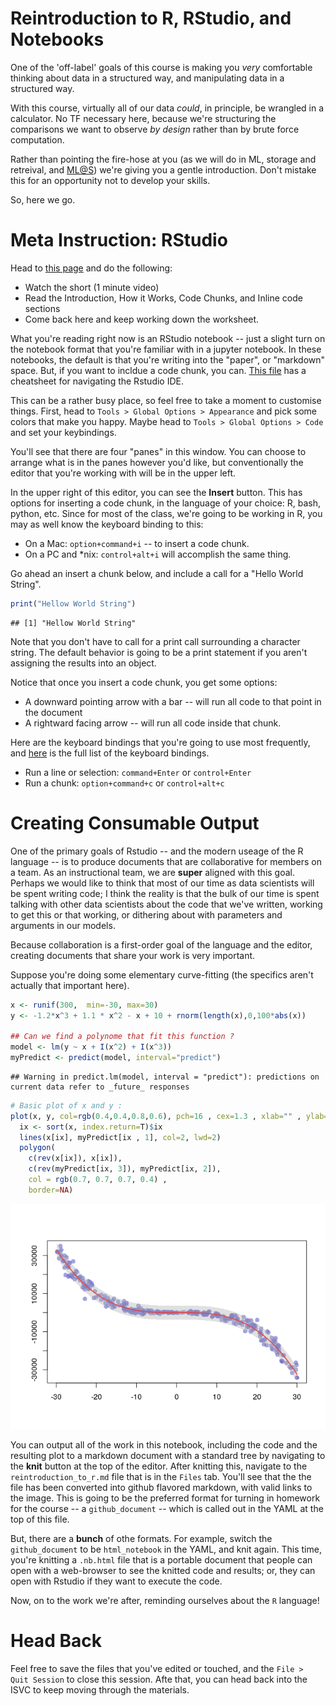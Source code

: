 Reintroduction to R, RStudio, and Notebooks
================

One of the 'off-label' goals of this course is making you *very* comfortable thinking about data in a structured way, and manipulating data in a structured way.

With this course, virtually all of our data *could*, in principle, be wrangled in a calculator. No TF necessary here, because we're structuring the comparisons we want to observe *by design* rather than by brute force computation.

Rather than pointing the fire-hose at you (as we will do in ML, storage and retreival, and <ML@S>) we're giving you a gentle introduction. Don't mistake this for an opportunity not to develop your skills.

So, here we go.

Meta Instruction: RStudio
=========================

Head to [this page](https://rmarkdown.rstudio.com/lesson-1.html) and do the following:

-   Watch the short (1 minute video)
-   Read the Introduction, How it Works, Code Chunks, and Inline code sections
-   Come back here and keep working down the worksheet.

What you're reading right now is an RStudio notebook -- just a slight turn on the notebook format that you're familiar with in a jupyter notebook. In these notebooks, the default is that you're writing into the "paper", or "markdown" space. But, if you want to incldue a code chunk, you can. [This file](https://www.rstudio.com/wp-content/uploads/2016/01/rstudio-IDE-cheatsheet.pdf) has a cheatsheet for navigating the Rstudio IDE.

This can be a rather busy place, so feel free to take a moment to customise things. First, head to `Tools > Global Options > Appearance` and pick some colors that make you happy. Maybe head to `Tools > Global Options > Code` and set your keybindings.

You'll see that there are four "panes" in this window. You can choose to arrange what is in the panes however you'd like, but conventionally the editor that you're working with will be in the upper left.

In the upper right of this editor, you can see the **Insert** button. This has options for inserting a code chunk, in the language of your choice: R, bash, python, etc. Since for most of the class, we're going to be working in R, you may as well know the keyboard binding to this:

-   On a Mac: `option+command+i` -- to insert a code chunk.
-   On a PC and \*nix: `control+alt+i` will accomplish the same thing.

Go ahead an insert a chunk below, and include a call for a "Hello World String".

<!-- Insert Chunk Below Here -->
``` r
print("Hellow World String")
```

    ## [1] "Hellow World String"

Note that you don't have to call for a print call surrounding a character string. The default behavior is going to be a print statement if you aren't assigning the results into an object.

Notice that once you insert a code chunk, you get some options:

-   A downward pointing arrow with a bar -- will run all code to that point in the document
-   A rightward facing arrow -- will run all code inside that chunk.

Here are the keyboard bindings that you're going to use most frequently, and [here](https://support.rstudio.com/hc/en-us/articles/200711853-Keyboard-Shortcuts) is the full list of the keyboard bindings.

-   Run a line or selection: `command+Enter` or `control+Enter`
-   Run a chunk: `option+command+c` or `control+alt+c`

Creating Consumable Output
==========================

One of the primary goals of Rstudio -- and the modern useage of the R language -- is to produce documents that are collaborative for members on a team. As an instructional team, we are **super** aligned with this goal. Perhaps we would like to think that most of our time as data scientists will be spent writing code; I think the reality is that the bulk of our time is spent talking with other data scientists about the code that we've written, working to get this or that working, or dithering about with parameters and arguments in our models.

Because collaboration is a first-order goal of the language and the editor, creating documents that share your work is very important.

Suppose you're doing some elementary curve-fitting (the specifics aren't actually that important here).

``` r
x <- runif(300,  min=-30, max=30) 
y <- -1.2*x^3 + 1.1 * x^2 - x + 10 + rnorm(length(x),0,100*abs(x)) 
 
## Can we find a polynome that fit this function ?
model <- lm(y ~ x + I(x^2) + I(x^3))
myPredict <- predict(model, interval="predict")
```

    ## Warning in predict.lm(model, interval = "predict"): predictions on current data refer to _future_ responses

``` r
# Basic plot of x and y :
plot(x, y, col=rgb(0.4,0.4,0.8,0.6), pch=16 , cex=1.3 , xlab="" , ylab="") 
  ix <- sort(x, index.return=T)$ix
  lines(x[ix], myPredict[ix , 1], col=2, lwd=2)  
  polygon(
    c(rev(x[ix]), x[ix]),
    c(rev(myPredict[ix, 3]), myPredict[ix, 2]),
    col = rgb(0.7, 0.7, 0.7, 0.4) ,
    border=NA)
```

![](reintroduction_to_r_files/figure-markdown_github/unnamed-chunk-2-1.png)

You can output all of the work in this notebook, including the code and the resulting plot to a markdown document with a standard tree by navigating to the **knit** button at the top of the editor. After knitting this, navigate to the `reintroduction_to_r.md` file that is in the `Files` tab. You'll see that the the file has been converted into github flavored markdown, with valid links to the image. This is going to be the preferred format for turning in homework for the course -- a `github_document` -- which is called out in the YAML at the top of this file.

But, there are a **bunch** of othe formats. For example, switch the `github_document` to be `html_notebook` in the YAML, and knit again. This time, you're knitting a `.nb.html` file that is a portable document that people can open with a web-browser to see the knitted code and results; or, they can open with Rstudio if they want to execute the code.

Now, on to the work we're after, reminding ourselves about the `R` language!

Head Back
=========

Feel free to save the files that you've edited or touched, and the `File > Quit Session` to close this session. Afte that, you can head back into the ISVC to keep moving through the materials.
